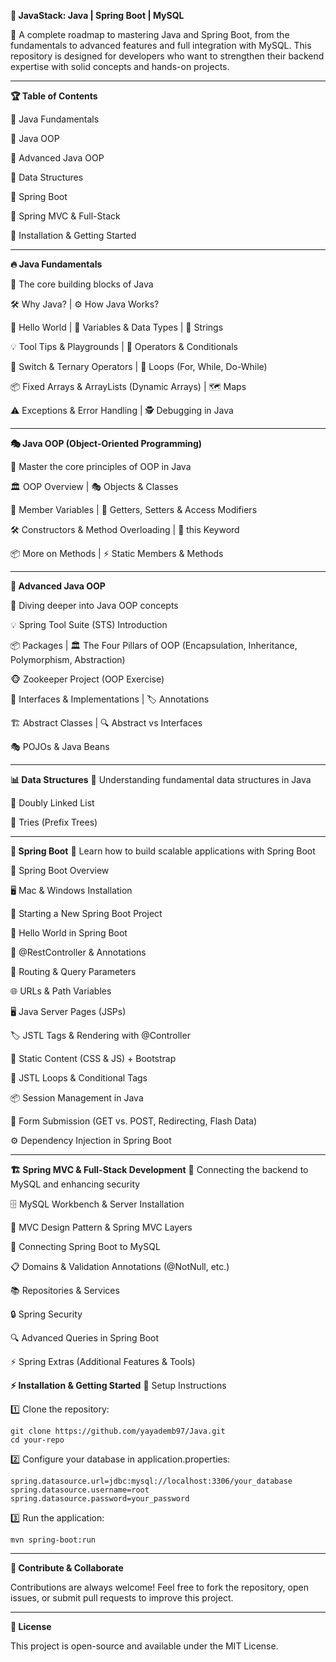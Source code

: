 **🎯 JavaStack: Java | Spring Boot | MySQL**


📌 A complete roadmap to mastering Java and Spring Boot, from the fundamentals to advanced features and full integration with MySQL. 
This repository is designed for developers who want to strengthen their backend expertise with solid concepts and hands-on projects.

---

**🏆 Table of Contents**

🔹 Java Fundamentals

🔹 Java OOP

🔹 Advanced Java OOP

🔹 Data Structures

🔹 Spring Boot

🔹 Spring MVC & Full-Stack

🔹 Installation & Getting Started

---

**🔥 Java Fundamentals**

📌 The core building blocks of Java

🛠 Why Java? | ⚙️ How Java Works?

👋 Hello World | 🔢 Variables & Data Types | 🎨 Strings

💡 Tool Tips & Playgrounds | 🔄 Operators & Conditionals

🔀 Switch & Ternary Operators | 🔄 Loops (For, While, Do-While)

📦 Fixed Arrays & ArrayLists (Dynamic Arrays) | 🗺 Maps

⚠️ Exceptions & Error Handling | 🕵️ Debugging in Java

---
**🎭 Java OOP (Object-Oriented Programming)**

📌 Master the core principles of OOP in Java

🏛 OOP Overview | 🎭 Objects & Classes

📌 Member Variables | 🔑 Getters, Setters & Access Modifiers

🛠 Constructors & Method Overloading | 🎯 this Keyword

📦 More on Methods | ⚡ Static Members & Methods

---

**🚀 Advanced Java OOP**

📌 Diving deeper into Java OOP concepts

💡 Spring Tool Suite (STS) Introduction

📦 Packages | 🏛 The Four Pillars of OOP (Encapsulation, Inheritance, Polymorphism, Abstraction)

🐵 Zookeeper Project (OOP Exercise)

🔌 Interfaces & Implementations | 🏷 Annotations

🏗 Abstract Classes | 🔍 Abstract vs Interfaces

🎭 POJOs & Java Beans


---
**📊 Data Structures**
📌 Understanding fundamental data structures in Java

🔗 Doubly Linked List

🌳 Tries (Prefix Trees)

---
**🌱 Spring Boot**
📌 Learn how to build scalable applications with Spring Boot

🚀 Spring Boot Overview

🖥 Mac & Windows Installation

🔧 Starting a New Spring Boot Project

📝 Hello World in Spring Boot

📡 @RestController & Annotations

🔀 Routing & Query Parameters

🌐 URLs & Path Variables

🖥 Java Server Pages (JSPs)

🏷 JSTL Tags & Rendering with @Controller

🎨 Static Content (CSS & JS) + Bootstrap

🔄 JSTL Loops & Conditional Tags

📦 Session Management in Java

📨 Form Submission (GET vs. POST, Redirecting, Flash Data)

⚙️ Dependency Injection in Spring Boot

---
**🏗 Spring MVC & Full-Stack Development**
📌 Connecting the backend to MySQL and enhancing security

🗄 MySQL Workbench & Server Installation

🎨 MVC Design Pattern & Spring MVC Layers

🔗 Connecting Spring Boot to MySQL

📋 Domains & Validation Annotations (@NotNull, etc.)

📚 Repositories & Services

🔒 Spring Security

🔍 Advanced Queries in Spring Boot

⚡ Spring Extras (Additional Features & Tools)

**⚡ Installation & Getting Started**
🔧 Setup Instructions

1️⃣ Clone the repository:

```
git clone https://github.com/yayademb97/Java.git
cd your-repo
```

2️⃣ Configure your database in application.properties:

```
spring.datasource.url=jdbc:mysql://localhost:3306/your_database
spring.datasource.username=root
spring.datasource.password=your_password
```

3️⃣ Run the application:

`mvn spring-boot:run`

---

**🤝 Contribute & Collaborate**

Contributions are always welcome! Feel free to fork the repository, open issues, or submit pull requests to improve this project.

---

**📜 License**

This project is open-source and available under the MIT License.



